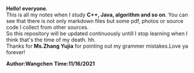   **Hello! everyone**.\
  This is all my notes when I study **C++, Java, algorithm and so on**. You can see that there is not only markdown files but some pdf, photos or source code I collect from other sources.\
  So this repository will be updated continuously untill I stop learning when I think that's the time of my death. hh.\
    Thanks for **Ms.Zhang Yujia** for pointing out my grammer mistakes.Love ya forever!

**Author:Wangchen**
**Time:11/16/2021**
